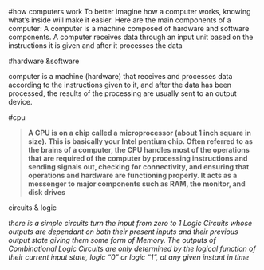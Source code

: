 #how computers work 
To better imagine how a computer works, knowing what’s inside will make it easier. Here are the main components of a computer:
A computer is a machine composed of hardware and software components. A computer receives data through an input unit based on the instructions it is given and after it processes the data

#hardware &software


computer is a machine (hardware) that receives and processes data according to the instructions given to it, and after the data has been processed, the results of the processing are usually sent to an output device.

#cpu


> **A CPU is on a chip called a microprocessor (about 1 inch square in size). This is basically your Intel pentium chip. Often referred to as the brains of a computer, the CPU handles most of the operations that are required of the computer by processing instructions and sending signals out, checking for connectivity, and ensuring that operations and hardware are functioning properly. It acts as a messenger to major components such as RAM, the monitor, and disk drives**


circuits & logic 

> 

*there is a simple circuits  turn the input from zero to 1*
*Logic Circuits whose outputs are dependant on both their present inputs and their previous output state giving them some form of Memory. The outputs of Combinational Logic Circuits are only determined by the logical function of their current input state, logic “0” or logic “1”, at any given instant in time*


